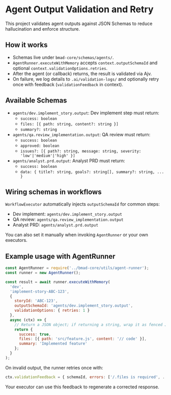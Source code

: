 # Agent Output Validation and Retry

This project validates agent outputs against JSON Schemas to reduce hallucination and enforce structure.

## How it works

- Schemas live under `bmad-core/schemas/agents/`.
- `AgentRunner.executeWithMemory` accepts `context.outputSchemaId` and optional `context.validationOptions.retries`.
- After the agent (or callback) returns, the result is validated via Ajv.
- On failure, we log details to `.ai/validation-logs/` and optionally retry once with feedback (`validationFeedback` in context).

## Available Schemas

- `agents/dev.implement_story.output`: Dev implement step must return:
  - `success: boolean`
  - `files: [{ path: string, content?: string }]`
  - `summary?: string`
- `agents/qa.review_implementation.output`: QA review must return:
  - `success: boolean`
  - `approved: boolean`
  - `issues?: [{ path?: string, message: string, severity: 'low'|'medium'|'high' }]`
- `agents/analyst.prd.output`: Analyst PRD must return:
  - `success: boolean`
  - `data: { title?: string, goals?: string[], summary?: string, ... }`

## Wiring schemas in workflows

`WorkflowExecutor` automatically injects `outputSchemaId` for common steps:

- Dev implement: `agents/dev.implement_story.output`
- QA review: `agents/qa.review_implementation.output`
- Analyst PRD: `agents/analyst.prd.output`

You can also set it manually when invoking `AgentRunner` or your own executors.

## Example usage with AgentRunner

```js
const AgentRunner = require('../bmad-core/utils/agent-runner');
const runner = new AgentRunner();

const result = await runner.executeWithMemory(
  'dev',
  'implement-story-ABC-123',
  {
    storyId: 'ABC-123',
    outputSchemaId: 'agents/dev.implement_story.output',
    validationOptions: { retries: 1 }
  },
  async (ctx) => {
    // Return a JSON object; if returning a string, wrap it as fenced JSON
    return {
      success: true,
      files: [{ path: 'src/feature.js', content: '// code' }],
      summary: 'Implemented feature'
    };
  }
);
```

On invalid output, the runner retries once with:

```js
ctx.validationFeedback = { schemaId, errors: ['/.files is required', ...] }
```

Your executor can use this feedback to regenerate a corrected response.

